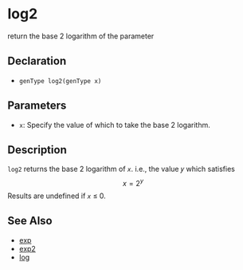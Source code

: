 # log2

return the base 2 logarithm of the parameter

## Declaration
- ``genType log2(genType x)``
## Parameters
- ``x``:  Specify the value of which to take the base 2 logarithm.
## Description
`log2` returns the base 2 logarithm of _`x`_. i.e., the value 𝑦 which satisfies
$$
x = 2^{y}
$$
Results are undefined if _`x`_ ≤ 0.
## See Also
- [exp](./exp)
- [exp2](./exp2)
- [log](./log)